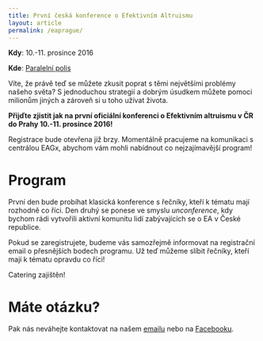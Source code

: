 ```yaml
---
title: První česká konference o Efektivním Altruismu
layout: article
permalink: /eaprague/
---
```

**Kdy**: 10.-11. prosince 2016

**Kde**: [Paralelní polis](https://www.paralelnipolis.cz/)

Víte, že právě teď se můžete zkusit poprat s těmi největšími problémy našeho světa? S jednoduchou strategií a dobrým úsudkem můžete pomoci milionům jiných a zároveň si u toho užívat života. 

**Přijďte zjistit jak na první oficiální konferenci o Efektivním altruismu v ČR do Prahy 10.-11. prosince 2016!** 

Registrace bude otevřena již brzy. Momentálně pracujeme na komunikaci s centrálou EAGx, abychom vám mohli nabídnout co nejzajímavější program! 

# Program

První den bude probíhat klasická konference s řečníky, kteří k tématu mají rozhodně co říci. Den druhý se ponese ve smyslu *unconference*, kdy bychom rádi vytvořili aktivní komunitu lidí zabývajících se o EA v České republice.

Pokud se zaregistrujete, budeme vás samozřejmě informovat na registrační email o přesnějších bodech programu. Už teď můžeme slíbit řečníky, kteří mají k tématu opravdu co říci!

Catering zajištěn!

# Máte otázku?

Pak nás neváhejte kontaktovat na našem [emailu](mailto:efektivnialtruismus@gmail.com) nebo na [Facebooku](https://www.facebook.com/groups/efektivnialtruismuscz/505083673035289/).

